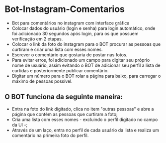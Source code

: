 # Bot-Instagram-Comentarios
 
 - Bot para comentários no instagram com interface gráfica
 - Colocar dados do usuário (login e senha) para login automático, onde foi adicionado 30 segundos após login, para os que possuem verificação em 2 etapas.
 - Colocar o link da foto do instagram para o BOT procurar as pessoas que curtiram e criar uma lista com esses nomes.
 - Escrever o comentário que gostaria de postar nas fotos.
 - Para evitar erros, foi adicionado um campo para digitar seu próprio nome de usuário, assim evitando o BOT de adicionar seu perfil a lista de curtidas e posteriormente publicar comentário.
 - Digitar um número para o BOT rolar a página para baixo, para carregar o máximo de pessoas possível.

## O BOT funciona da seguinte maneira:

 - Entra na foto do link digitado, clica no item "outras pessoas" e abre a página que contém as pessoas que curtiram a foto;
 - Cria uma lista com esses nomes - excluindo o perfil digitado no campo da UI -;
 - Através de um laço, entra no perfil de cada usuário da lista e realiza um comentário na primeira foto do perfil.

